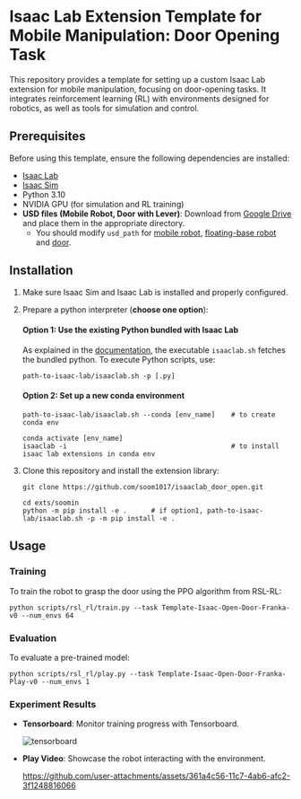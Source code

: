 # Isaac Lab Extension Template for Mobile Manipulation: Door Opening Task

This repository provides a template for setting up a custom Isaac Lab extension for mobile manipulation, focusing on door-opening tasks. It integrates reinforcement learning (RL) with environments designed for robotics, as well as tools for simulation and control.


## Prerequisites

Before using this template, ensure the following dependencies are installed:

- [Isaac Lab](https://isaac-sim.github.io/IsaacLab/source/setup/installation/binaries_installation.html#installing-isaac-lab)
- [Isaac Sim](https://isaac-sim.github.io/IsaacLab/source/setup/installation/binaries_installation.html#installing-isaac-sim)
- Python 3.10
- NVIDIA GPU (for simulation and RL training)
- **USD files (Mobile Robot, Door with Lever)**: Download from [Google Drive](https://drive.google.com/drive/folders/1JjY9h0QxIDsz6-6uHCe5GD9paAyGRRSA?usp=sharing) and place them in the appropriate directory.
    - You should modify `usd_path` for [mobile robot](https://github.com/soom1017/isaaclab_door_open/blob/main/exts/soomin/soomin/tasks/mobile_manipulation/door/config/franka/summit_franka.py#L19), [floating-base robot](https://github.com/soom1017/isaaclab_door_open/blob/main/exts/soomin/soomin/tasks/mobile_manipulation/door/config/franka/floating_franka.py#L19) and [door](https://github.com/soom1017/isaaclab_door_open/blob/main/exts/soomin/soomin/tasks/mobile_manipulation/door/door_env_cfg.py#L59).

## Installation

1. Make sure Isaac Sim and Isaac Lab is installed and properly configured.

2. Prepare a python interpreter (**choose one option**):

    #### Option 1: Use the existing Python bundled with Isaac Lab
    As explained in the [documentation](https://isaac-sim.github.io/IsaacLab/source/setup/installation/binaries_installation.html#setting-up-the-conda-environment-optional), the executable `isaaclab.sh` fetches the bundled python. To execute Python scripts, use:
    ```shell
    path-to-isaac-lab/isaaclab.sh -p [.py]
    ```
    #### Option 2: Set up a new conda environment
    ```shell
    path-to-isaac-lab/isaaclab.sh --conda [env_name]    # to create conda env

    conda activate [env_name]
    isaaclab -i                                         # to install isaac lab extensions in conda env
    ```

2. Clone this repository and install the extension library:

    ```shell
    git clone https://github.com/soom1017/isaaclab_door_open.git

    cd exts/soomin
    python -m pip install -e .      # if option1, path-to-isaac-lab/isaaclab.sh -p -m pip install -e .
    ```


## Usage

### Training

To train the robot to grasp the door using the PPO algorithm from RSL-RL:

```shell
python scripts/rsl_rl/train.py --task Template-Isaac-Open-Door-Franka-v0 --num_envs 64
```

### Evaluation
To evaluate a pre-trained model:

```shell
python scripts/rsl_rl/play.py --task Template-Isaac-Open-Door-Franka-Play-v0 --num_envs 1
```

### Experiment Results

- **Tensorboard**: Monitor training progress with Tensorboard.

    ![tensorboard](https://github.com/user-attachments/assets/9e6d1392-b654-42d0-95a0-69d64cbe7356)

- **Play Video**: Showcase the robot interacting with the environment.

    https://github.com/user-attachments/assets/361a4c56-11c7-4ab6-afc2-3f1248816066

